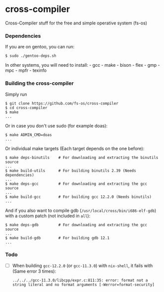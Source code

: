 # cross-compiler
Cross-Compiler stuff for the free and simple operative system (fs-os)

### Dependencies
If you are on gentoo, you can run:
```console
$ sudo ./gentoo-deps.sh
```
In other systems, you will need to install:
    - gcc
    - make
    - bison
    - flex
    - gmp
    - mpc
    - mpfr
    - texinfo

### Building the cross-compiler
Simply run
```console
$ git clone https://github.com/fs-os/cross-compiler
$ cd cross-compiler
$ make
...
```

Or in case you don't use sudo (for example doas):
```console
$ make ADMIN_CMD=doas
...
```

Or individual make targets (Each target depends on the one before):
```console
$ make deps-binutils    # For downloading and extracting the binutils source
...
$ make build-utils      # For building binutils 2.39 (Needs dependencies)
...
$ make deps-gcc         # For downloading and extracting the gcc source
...
$ make build-gcc        # For building gcc 12.2.0 (Needs binutils)
...
```

And if you also want to compile gdb (`/usr/local/cross/bin/i686-elf-gdb`) with a
custom patch (not included in `all`):
```console
$ make deps-gdb         # For downloading and extracting the gcc source
...
$ make build-gdb        # For building gdb 12.1
...
```

### Todo
- [ ] When building `gcc-12.2.0` (or `gcc-11.3.0`) with `nix-shell`, it fails with (Same error 3 times):

    ```
    ../../../gcc-11.3.0/libcpp/expr.c:811:35: error: format not a string literal and no format arguments [-Werror=format-security]
    ```
